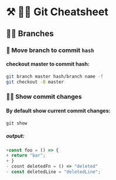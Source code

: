 # ⚒ 🐻‍❄️ Git Cheatsheet

## 🐯🧛‍ Branches
### 🧟 Move branch to commit `hash`
#### checkout master to commit hash:
```sh
git branch master hash/branch name -f
git checkout -B master
```
### 👯‍♀️ Show commit changes
#### By default show current commit changes:
```
git show
```
##### output: 
```js
+const foo = () => {
+ return "bar";
+ }
- cosnt deletedFn = () => "deleted"
- const deletedLine = "deletedLine";
```





